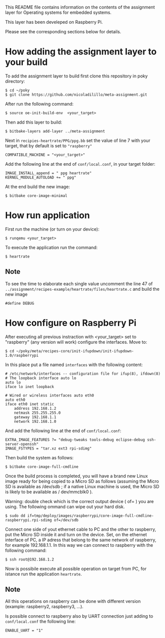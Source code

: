 This README file contains information on the contents of the assignment layer for Operating systems for embedded systems.

This layer has been develeped on Raspberry Pi.

Please see the corresponding sections below for details.


# How adding the assignment layer to your build

To add the assignment layer to build first clone this repository in poky directory:

```
$ cd ~/poky
$ git clone https://github.com/nicoladilillo/meta-assignment.git
```

After run the following command:
```
$ source oe-init-build-env  <your_target>
```

Then add this layer to build:
```
$ bitbake-layers add-layer ../meta-assignment
```

Next in ``recipies-heartrate/PPG/ppg.bb`` set the value of line 7 with your target, that by default is set to ``"raspberry"``
```
COMPATIBLE_MACHINE = "<your_target>"
```

Add the following line at the end of ``conf/local.conf``, in your target folder:
```
IMAGE_INSTALL_append = " ppg heartrate"
KERNEL_MODULE_AUTOLOAD += " ppg"
```

At the end build the new image:
```
$ bitbake core-image-minimal
```

# How run application
First run the machine (or turn on your device):
```
$ runqemu <your_target>
```

To execute the application run the command:
```
$ heartrate
```

## Note

To see the time to elaborate each single value uncomment the line 47 of ``../assignment/recipes-example/heartrate/files/heartrate.c`` and build the new image
```
#define DEBUG
```

# How configure on Raspberry Pi

After executing all previous instraction with <your_target> set to "raspberry" (any version will work) configure the interfaces. Move to:
```
$ cd ~/poky/meta/recipes-core/init-ifupdown/init-ifupdown-1.0/raspberrypi
```

In this place put a file named ``interfaces`` with the following content:
```
# /etc/network/interfaces -- configuration file for ifup(8), ifdown(8)
# The loopback interface auto lo
auto lo
iface lo inet loopback

# Wired or wireless interfaces auto eth0
auto eth0
iface eth0 inet static
	address 192.168.1.2
	netmask 255.255.255.0
	gateway 192.168.1.1
	network 192.168.1.0
```

And add the following line at the end of ``conf/local.conf``:
```
EXTRA_IMAGE_FEATURES ?= "debug-tweaks tools-debug eclipse-debug ssh-server-openssh"
IMAGE_FSTYPES = "tar.xz ext3 rpi-sdimg"
```

Then build the system as follows:
```
$ bitbake core-image-full-cmdline
```

Once the build process is completed, you will have a brand new Linux image ready for being copied to a Micro SD as
follows (assuming the Micro SD is available as /dev/sdb ; if a native Linux machine is used, the Micro SD is likely to
be available as / dev/mmcblk0 ).

Warning: double check which is the correct output device ( of=<output device> ) you are using. The following ommand can wipe out your hard disk.
```
$ sudo dd if=tmp/deploy/images/raspberrypi/core-image-full-cmdline-raspberrypi.rpi-sdimg of=/dev/sdb
```

Connect one side of yout ethernet cable to PC and the other to raspberry, put the Micro SD inside it and turn on the device. Set, on the ethernet interface of PC, a IP adress that belong to the same network of raspberry, for example 192.168.1.1. In this way we can connect to raspberry with the following command:
```
$ ssh root@192.168.1.2
```

Now is possibile execute all possible operation on target from PC, for istance run the application ``heartrate``.

## Note

All this operations on raspberry can be done with different version (example: raspberry2, raspberry3, ...).

Is possible connect to raspberry also by UART connection just adding to ``conf/local.conf`` the following line:
```
ENABLE_UART = "1"
```
